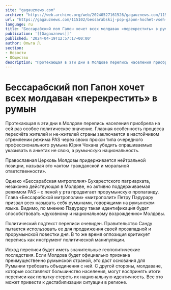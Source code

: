 ```yaml
---
site: "gagauznews.com"
archive: "https://web.archive.org/web/20240527161526/gagauznews.com/115102/bessarabskij-pop-gapon-hochet-vseh-moldavan-perekrestit-v-rumyn.html"
url: "https://gagauznews.com/115102/bessarabskij-pop-gapon-hochet-vseh-moldavan-perekrestit-v-rumyn.html"
language: ru
title: "Бессарабский поп Гапон хочет всех молдаван «перекрестить» в румын"
publication: '[[Gagauznews]]'
published: '2024-04-19T12:57:17+00:00'
author: Ольга Л.
section:
- Новости
- Общество
description: "Протекающая в эти дни в Молдове перепись населения приобрела на сей раз особое политическое значение. Главная особенность процесса пересчёта жителей и не-жителей страны заключается в настойчивом стремлении режима PAS через своих прокси типа очередного профессионального румына Юрия Чокана убедить опрашиваемых указывать в анкетах не свою, а румынскую национальность. Православная Церковь Молдовы придерживается нейтральной позиции, называя это «актом гражданской и моральной ответственности». Однако «Бессарабская митрополия» Бухарестского патриархата, незаконно действующая в Молдове, но активно поддерживаемая режимом PAS – с пеной у рта продвигает прорумынскую пропаганду. Глава «Бессарабской митрополии» «митрополит» Петру Пэдурару призвал всех называть себя румынами, говорящими на румынском языке. Видимо, по […]"
---
```


# Бессарабский поп Гапон хочет всех молдаван «перекрестить» в румын

Протекающая в эти дни в Молдове перепись населения приобрела на сей раз особое политическое значение. Главная особенность процесса пересчёта жителей и не-жителей страны заключается в настойчивом стремлении режима PAS через своих прокси типа очередного профессионального румына Юрия Чокана убедить опрашиваемых указывать в анкетах не свою, а румынскую национальность.

Православная Церковь Молдовы придерживается нейтральной позиции, называя это «актом гражданской и моральной ответственности».

Однако «Бессарабская митрополия» Бухарестского патриархата, незаконно действующая в Молдове, но активно поддерживаемая режимом PAS – с пеной у рта продвигает прорумынскую пропаганду. Глава «Бессарабской митрополии» «митрополит» Петру Пэдурару призвал всех называть себя румынами, говорящими на румынском языке. Видимо, по мнению Пэдурару такая идентификация будет способствовать «духовному и национальному возрождению» Молдовы.

Политический подтекст переписи очевиден. Правительство Санду пытается использовать ее для продвижения своей прозападной и прорумынской повестки дня. В то же время оппозиция критикует перепись как инструмент политической манипуляции.

Исход переписи будет иметь значительные геополитические последствия. Если Молдова будет официально признана преимущественно румынской страной, это даст основания для Румынии требовать объединения с ней. С другой стороны, молдаване, которые составляют большинство населения, могут воспринять итоги переписи как попытку стереть их национальную идентичность. Все это может привести к дестабилизации ситуации в регионе.